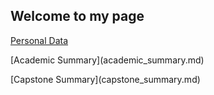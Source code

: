 ## Welcome to my page

[Personal Data](personal_data.md)
<p>[Academic Summary](academic_summary.md)</p>
<p>[Capstone Summary](capstone_summary.md)</p>
